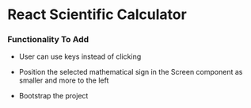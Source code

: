 # React Scientific Calculator

### Functionality To Add

- User can use keys instead of clicking

- Position the selected mathematical sign in the Screen component as smaller and more to the left

- Bootstrap the project
